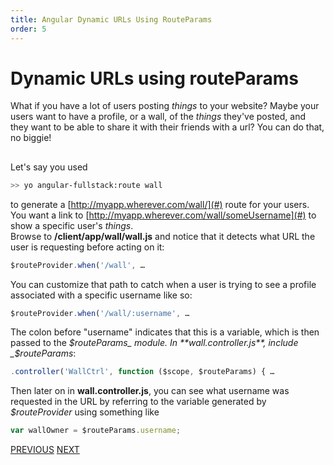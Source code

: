 ```yaml
---
title: Angular Dynamic URLs Using RouteParams
order: 5
---
```

# Dynamic URLs using routeParams

What if you have a lot of users posting _things_ to your website? Maybe your users want to have a profile, or a wall, of the _things_ they've posted, and they want to be able to share it with their friends with a url? You can do that, no biggie!

##  

Let's say you used

```bash
>> yo angular-fullstack:route wall
```

to generate a [http://myapp.wherever.com/wall/](#) route for your users. You want a link to [http://myapp.wherever.com/wall/someUsername](#) to show a specific user's _things_.<br>Browse to **/client/app/wall/wall.js** and notice that it detects what URL the user is requesting before acting on it:  

```javascript
$routeProvider.when('/wall', …
```

You can customize that path to catch when a user is trying to see a profile associated with a specific username like so:  

```javascript
$routeProvider.when('/wall/:username', …
```

The colon before "username" indicates that this is a variable, which is then passed to the _$routeParams_ module. In **wall.controller.js**, include _$routeParams_:  

```javascript
.controller('WallCtrl', function ($scope, $routeParams) { …
```

Then later on in **wall.controller.js**, you can see what username was requested in the URL by referring to the variable generated by _$routeProvider_ using something like  

```javascript
var wallOwner = $routeParams.username;
```

[PREVIOUS](Angular-Keep-Data-In-Sync) [NEXT](Angular-Make-Useful-APIs)

